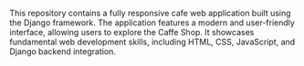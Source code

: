 This repository contains a fully responsive cafe web application built using the Django framework. The application features a modern and user-friendly interface, allowing users to explore the Caffe Shop. It showcases fundamental web development skills, including HTML, CSS, JavaScript, and Django backend integration.
